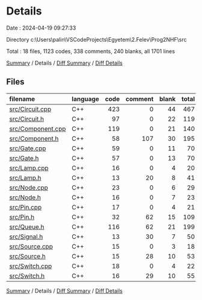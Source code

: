 # Details

Date : 2024-04-19 09:27:33

Directory c:\\Users\\palin\\VSCodeProjects\\Egyetem\\2.Felev\\Prog2NHF\\src

Total : 18 files,  1123 codes, 338 comments, 240 blanks, all 1701 lines

[Summary](results.md) / Details / [Diff Summary](diff.md) / [Diff Details](diff-details.md)

## Files
| filename | language | code | comment | blank | total |
| :--- | :--- | ---: | ---: | ---: | ---: |
| [src/Circuit.cpp](/src/Circuit.cpp) | C++ | 423 | 0 | 44 | 467 |
| [src/Circuit.h](/src/Circuit.h) | C++ | 97 | 0 | 22 | 119 |
| [src/Component.cpp](/src/Component.cpp) | C++ | 119 | 0 | 21 | 140 |
| [src/Component.h](/src/Component.h) | C++ | 58 | 107 | 30 | 195 |
| [src/Gate.cpp](/src/Gate.cpp) | C++ | 59 | 0 | 11 | 70 |
| [src/Gate.h](/src/Gate.h) | C++ | 57 | 0 | 13 | 70 |
| [src/Lamp.cpp](/src/Lamp.cpp) | C++ | 16 | 0 | 4 | 20 |
| [src/Lamp.h](/src/Lamp.h) | C++ | 13 | 20 | 8 | 41 |
| [src/Node.cpp](/src/Node.cpp) | C++ | 23 | 0 | 6 | 29 |
| [src/Node.h](/src/Node.h) | C++ | 16 | 0 | 7 | 23 |
| [src/Pin.cpp](/src/Pin.cpp) | C++ | 17 | 0 | 4 | 21 |
| [src/Pin.h](/src/Pin.h) | C++ | 32 | 62 | 15 | 109 |
| [src/Queue.h](/src/Queue.h) | C++ | 116 | 62 | 21 | 199 |
| [src/Signal.h](/src/Signal.h) | C++ | 13 | 30 | 7 | 50 |
| [src/Source.cpp](/src/Source.cpp) | C++ | 15 | 0 | 3 | 18 |
| [src/Source.h](/src/Source.h) | C++ | 15 | 28 | 10 | 53 |
| [src/Switch.cpp](/src/Switch.cpp) | C++ | 18 | 0 | 4 | 22 |
| [src/Switch.h](/src/Switch.h) | C++ | 16 | 29 | 10 | 55 |

[Summary](results.md) / Details / [Diff Summary](diff.md) / [Diff Details](diff-details.md)